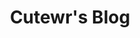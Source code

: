 ---
home: true
layout: BlogHome
icon: home
title: Cutewr's Blog
# heroImage: assets/icon/logo.png
heroText: Cutewr's Blog
bgImage: assets/images/bglight.png
bgImageDark: assets/images/bgdark.png
heroFullScreen: false
tagline: We go where we go.
projects:
  - icon: project
    name: MyRPC
    desc: 手动实现的RPC框架
    link: https://github.com/Cutewr/MyRPC


  - icon: article
    name: 文章名称
    desc: 文章详细描述
    link: https://你的文章链接

  - icon: friend
    name: 伙伴名称
    desc: 伙伴详细介绍
    link: https://你的伙伴链接

  - icon: https://theme-hope-assets.vuejs.press/logo.svg
    name: 自定义项目
    desc: 自定义详细介绍
    link: https://你的自定义链接

footer: 努力 坚定
---